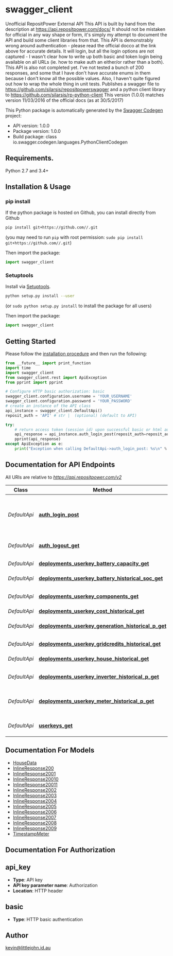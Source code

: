 # swagger_client
Unofficial RepositPower External API  This API is built by hand from the description at https://api.repositpower.com/docs/  It should not be mistaken for official in any way shape or form, it's simply my attempt to document the API and build some client libraries from that.  This API is demonstrably wrong around authentication - please read the official docco at the link above for accurate details. It will login, but all the login options are not captured - I wasn't clear how to write up both basic and token login being available on all URLs (ie. how to make auth an either/or rather than a both).  This API is also not completed yet. I've not tested a bunch of 200 responses, and some that I have don't have accurate enums in them because I don't know all the possible values.  Also, I haven't quite figured out how to wrap the whole thing in unit tests.  Publishes a swagger file to https://github.com/silarsis/repositpowerswagger and a python client library to https://github.com/silarsis/rp-python-client  This version (1.0.0) matches version 11/03/2016 of the official docs (as at 30/5/2017) 

This Python package is automatically generated by the [Swagger Codegen](https://github.com/swagger-api/swagger-codegen) project:

- API version: 1.0.0
- Package version: 1.0.0
- Build package: class io.swagger.codegen.languages.PythonClientCodegen

## Requirements.

Python 2.7 and 3.4+

## Installation & Usage
### pip install

If the python package is hosted on Github, you can install directly from Github

```sh
pip install git+https://github.com//.git
```
(you may need to run `pip` with root permission: `sudo pip install git+https://github.com//.git`)

Then import the package:
```python
import swagger_client 
```

### Setuptools

Install via [Setuptools](http://pypi.python.org/pypi/setuptools).

```sh
python setup.py install --user
```
(or `sudo python setup.py install` to install the package for all users)

Then import the package:
```python
import swagger_client
```

## Getting Started

Please follow the [installation procedure](#installation--usage) and then run the following:

```python
from __future__ import print_function
import time
import swagger_client
from swagger_client.rest import ApiException
from pprint import pprint

# Configure HTTP basic authorization: basic
swagger_client.configuration.username = 'YOUR_USERNAME'
swagger_client.configuration.password = 'YOUR_PASSWORD'
# create an instance of the API class
api_instance = swagger_client.DefaultApi()
reposit_auth = 'API' # str |  (optional) (default to API)

try:
    # return access token (session id) upon successful basic or html auth (use username/password, or use basic auth) 
    api_response = api_instance.auth_login_post(reposit_auth=reposit_auth)
    pprint(api_response)
except ApiException as e:
    print("Exception when calling DefaultApi->auth_login_post: %s\n" % e)

```

## Documentation for API Endpoints

All URIs are relative to *https://api.repositpower.com/v2*

Class | Method | HTTP request | Description
------------ | ------------- | ------------- | -------------
*DefaultApi* | [**auth_login_post**](docs/DefaultApi.md#auth_login_post) | **POST** /auth/login/ | return access token (session id) upon successful basic or html auth (use username/password, or use basic auth) 
*DefaultApi* | [**auth_logout_get**](docs/DefaultApi.md#auth_logout_get) | **GET** /auth/logout | de-authenticate the token (always returns success)
*DefaultApi* | [**deployments_userkey_battery_capacity_get**](docs/DefaultApi.md#deployments_userkey_battery_capacity_get) | **GET** /deployments/{userkey}/battery/capacity | battery capacity in kWh
*DefaultApi* | [**deployments_userkey_battery_historical_soc_get**](docs/DefaultApi.md#deployments_userkey_battery_historical_soc_get) | **GET** /deployments/{userkey}/battery/historical/soc | state of charge of a battery in kWh
*DefaultApi* | [**deployments_userkey_components_get**](docs/DefaultApi.md#deployments_userkey_components_get) | **GET** /deployments/{userkey}/components | installed components and their overall status
*DefaultApi* | [**deployments_userkey_cost_historical_get**](docs/DefaultApi.md#deployments_userkey_cost_historical_get) | **GET** /deployments/{userkey}/cost/historical | energy cost in $
*DefaultApi* | [**deployments_userkey_generation_historical_p_get**](docs/DefaultApi.md#deployments_userkey_generation_historical_p_get) | **GET** /deployments/{userkey}/generation/historical/p | solar generation data as negative real_power in kW
*DefaultApi* | [**deployments_userkey_gridcredits_historical_get**](docs/DefaultApi.md#deployments_userkey_gridcredits_historical_get) | **GET** /deployments/{userkey}/gridcredits/historical | earned gridcredits
*DefaultApi* | [**deployments_userkey_house_historical_get**](docs/DefaultApi.md#deployments_userkey_house_historical_get) | **GET** /deployments/{userkey}/house/historical | house consumption in kW
*DefaultApi* | [**deployments_userkey_inverter_historical_p_get**](docs/DefaultApi.md#deployments_userkey_inverter_historical_p_get) | **GET** /deployments/{userkey}/inverter/historical/p | the battery inverter data as real_power in kW
*DefaultApi* | [**deployments_userkey_meter_historical_p_get**](docs/DefaultApi.md#deployments_userkey_meter_historical_p_get) | **GET** /deployments/{userkey}/meter/historical/p | real power measurements in kW at the grid connection
*DefaultApi* | [**userkeys_get**](docs/DefaultApi.md#userkeys_get) | **GET** /userkeys/ | all userkeys/battery system identifiers for the current user


## Documentation For Models

 - [HouseData](docs/HouseData.md)
 - [InlineResponse200](docs/InlineResponse200.md)
 - [InlineResponse2001](docs/InlineResponse2001.md)
 - [InlineResponse20010](docs/InlineResponse20010.md)
 - [InlineResponse20011](docs/InlineResponse20011.md)
 - [InlineResponse2002](docs/InlineResponse2002.md)
 - [InlineResponse2003](docs/InlineResponse2003.md)
 - [InlineResponse2004](docs/InlineResponse2004.md)
 - [InlineResponse2005](docs/InlineResponse2005.md)
 - [InlineResponse2006](docs/InlineResponse2006.md)
 - [InlineResponse2007](docs/InlineResponse2007.md)
 - [InlineResponse2008](docs/InlineResponse2008.md)
 - [InlineResponse2009](docs/InlineResponse2009.md)
 - [TimestampMeter](docs/TimestampMeter.md)


## Documentation For Authorization


## api_key

- **Type**: API key
- **API key parameter name**: Authorization
- **Location**: HTTP header

## basic

- **Type**: HTTP basic authentication


## Author

kevin@littlejohn.id.au

